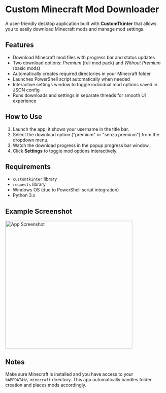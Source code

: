 <h1>Custom Minecraft Mod Downloader</h1>

<p>A user-friendly desktop application built with <strong>CustomTkinter</strong> that allows you to easily download Minecraft mods and manage mod settings.</p>

<h2>Features</h2>
<ul>
  <li>Download Minecraft mod files with progress bar and status updates</li>
  <li>Two download options: <em>Premium</em> (full mod pack) and <em>Without Premium</em> (basic mods)</li>
  <li>Automatically creates required directories in your Minecraft folder</li>
  <li>Launches PowerShell script automatically when needed</li>
  <li>Interactive settings window to toggle individual mod options saved in JSON config</li>
  <li>Runs downloads and settings in separate threads for smooth UI experience</li>
</ul>

<h2>How to Use</h2>
<ol>
  <li>Launch the app; it shows your username in the title bar.</li>
  <li>Select the download option ("premium" or "senza premium") from the dropdown menu.</li>
  <li>Watch the download progress in the popup progress bar window.</li>
  <li>Click <strong>Settings</strong> to toggle mod options interactively.</li>
</ol>

<h2>Requirements</h2>
<ul>
  <li><code>customtkinter</code> library</li>
  <li><code>requests</code> library</li>
  <li>Windows OS (due to PowerShell script integration)</li>
  <li>Python 3.x</li>
</ul>

<h2>Example Screenshot</h2>
<img src="https://i.imgur.com/uuvS4XC" alt="App Screenshot" width="400"/>

<h2>Notes</h2>
<p>Make sure Minecraft is installed and you have access to your <code>%APPDATA%\.minecraft</code> directory. This app automatically handles folder creation and places mods accordingly.</p>
